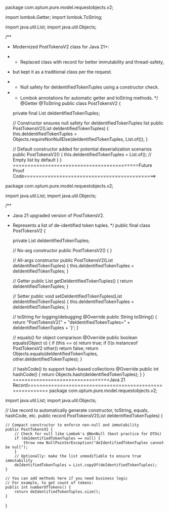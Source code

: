 package com.optum.pure.model.requestobjects.v2;

import lombok.Getter;
import lombok.ToString;

import java.util.List;
import java.util.Objects;

/**
 * Modernized PostTokensV2 class for Java 21+:
 * - Replaced class with record for better immutability and thread-safety, 
 *   but kept it as a traditional class per the request.
 * - Null safety for deIdentifiedTokenTuples using a constructor check.
 * - Lombok annotations for automatic getter and toString methods.
 */
@Getter
@ToString
public class PostTokensV2 {

    private final List<TokenTuple> deIdentifiedTokenTuples;

    // Constructor ensures null safety for deIdentifiedTokenTuples list
    public PostTokensV2(List<TokenTuple> deIdentifiedTokenTuples) {
        this.deIdentifiedTokenTuples = Objects.requireNonNullElse(deIdentifiedTokenTuples, List.of());
    }

    // Default constructor added for potential deserialization scenarios
    public PostTokensV2() {
        this.deIdentifiedTokenTuples = List.of(); // Empty list by default
    }
}
===========================================Future Proof Code=============================================>

package com.optum.pure.model.requestobjects.v2;

import java.util.List;
import java.util.Objects;

/**
 * Java 21 upgraded version of PostTokensV2.
 * Represents a list of de-identified token tuples.
 */
public final class PostTokensV2 {

    private List<TokenTuple> deIdentifiedTokenTuples;

    // No-arg constructor
    public PostTokensV2() {
    }

    // All-args constructor
    public PostTokensV2(List<TokenTuple> deIdentifiedTokenTuples) {
        this.deIdentifiedTokenTuples = deIdentifiedTokenTuples;
    }

    // Getter
    public List<TokenTuple> getDeIdentifiedTokenTuples() {
        return deIdentifiedTokenTuples;
    }

    // Setter
    public void setDeIdentifiedTokenTuples(List<TokenTuple> deIdentifiedTokenTuples) {
        this.deIdentifiedTokenTuples = deIdentifiedTokenTuples;
    }

    // toString for logging/debugging
    @Override
    public String toString() {
        return "PostTokensV2{" +
                "deIdentifiedTokenTuples=" + deIdentifiedTokenTuples +
                '}';
    }

    // equals() for object comparison
    @Override
    public boolean equals(Object o) {
        if (this == o) return true;
        if (!(o instanceof PostTokensV2 other)) return false;
        return Objects.equals(deIdentifiedTokenTuples, other.deIdentifiedTokenTuples);
    }

    // hashCode() to support hash-based collections
    @Override
    public int hashCode() {
        return Objects.hash(deIdentifiedTokenTuples);
    }
}
=================================Java 21 Record==========================================================
package com.optum.pure.model.requestobjects.v2;

import java.util.List;
import java.util.Objects;

// Use record to automatically generate constructor, toString, equals, hashCode, etc.
public record PostTokensV2(List<TokenTuple> deIdentifiedTokenTuples) {

    // Compact constructor to enforce non-null and immutability
    public PostTokensV2 {
        // Check for null like Lombok's @NonNull (best practice for DTOs)
        if (deIdentifiedTokenTuples == null) {
            throw new NullPointerException("deIdentifiedTokenTuples cannot be null");
        }
        // Optionally: make the list unmodifiable to ensure true immutability
        deIdentifiedTokenTuples = List.copyOf(deIdentifiedTokenTuples);
    }

    // You can add methods here if you need business logic
    // For example, to get count of tokens:
    public int numberOfTokens() {
        return deIdentifiedTokenTuples.size();
    }
}
